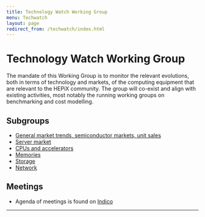 ```yaml
---
title: Technology Watch Working Group 
menu: Techwatch
layout: page
redirect_from: /techwatch/index.html
---
```


# Technology Watch Working Group 

The mandate of this Working Group is to monitor the relevant
evolutions, both in terms of technology and markets, of the computing
equipment that are relevant to the HEPiX community. The group will co-exist and align with existing
activities, most notably the running working groups on benchmarking
and cost modelling.



## Subgroups

  * [General market trends, semiconductor markets, unit sales](/techwatch/market.html)
  * [Server market](/techwatch/servers.html)
  * [CPUs and accelerators](/techwatch/cpus.html)
  * [Memories](/techwatch/memories.html)
  * [Storage](/techwatch/storage.html)
  * [Network](/techwatch/network.html)

## Meetings

  * Agenda of meetings is found on [Indico](https://indico.cern.ch/category/10621/)

----

